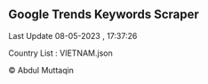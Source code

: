 

## Google Trends Keywords Scraper 
 
Last Update 08-05-2023 , 17:37:26

Country List :
VIETNAM.json



© Abdul Muttaqin 
